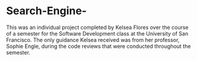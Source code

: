 # Search-Engine-

This was an individual project completed by Kelsea Flores over the course of a semester for the Software Development class at the University of San Francisco. The only guidance Kelsea received was from her professor, Sophie Engle, during the code reviews that were conducted throughout the semester. 
